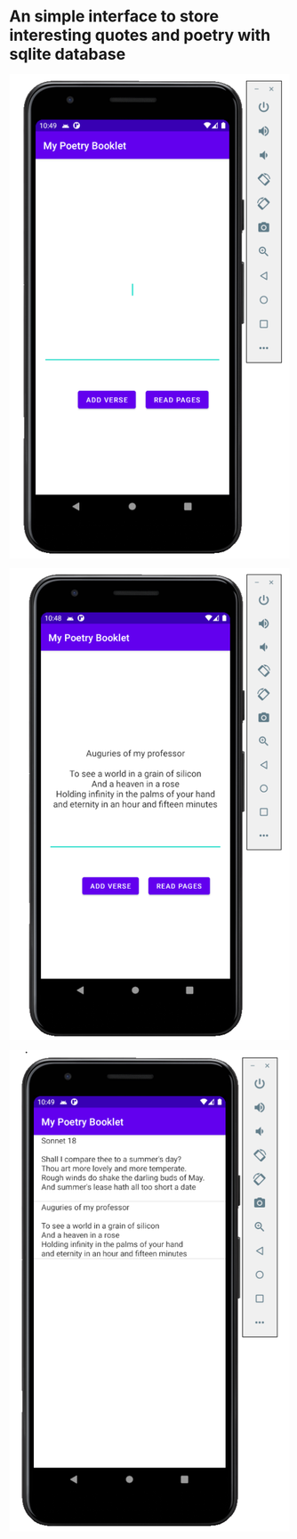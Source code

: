 # An simple interface to store interesting quotes and poetry with sqlite database

![ti11](r1.PNG)

![ti11](r2.PNG)

![til1](r3.PNG)
